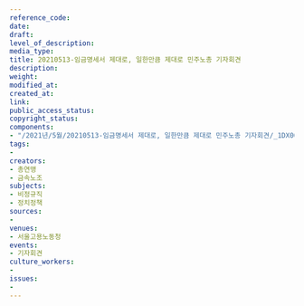 ```yaml
---
reference_code: 
date: 
draft: 
level_of_description: 
media_type: 
title: 20210513-임금명세서 제대로, 일한만큼 제대로 민주노총 기자회견
description: 
weight: 
modified_at: 
created_at: 
link: 
public_access_status: 
copyright_status: 
components:
- "/2021년/5월/20210513-임금명세서 제대로, 일한만큼 제대로 민주노총 기자회견/_1DX0044.jpg"
tags:
- 
creators:
- 총연맹
- 금속노조
subjects:
- 비정규직
- 정치정책
sources:
- 
venues:
- 서울고용노동청
events:
- 기자회견
culture_workers:
- 
issues:
- 
---
```

